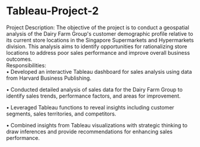 # Tableau-Project-2
Project Description: The objective of the project is to conduct a geospatial analysis of the Dairy Farm Group's customer demographic profile relative to its current store locations in the Singapore Supermarkets and Hypermarkets division. This analysis aims to identify opportunities for rationalizing store locations to address poor sales performance and improve overall business outcomes.           
Responsibilities:                         
•	Developed an interactive Tableau dashboard for sales analysis using data from Harvard Business Publishing.

•	Conducted detailed analysis of sales data for the Dairy Farm Group to identify sales trends, performance factors, and areas for improvement.

•	Leveraged Tableau functions to reveal insights including customer segments, sales territories, and competitors.

•	Combined insights from Tableau visualizations with strategic thinking to draw inferences and provide recommendations for enhancing sales performance.

